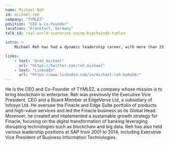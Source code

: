 ```yaml
---
name: Michael Reh
id: michael-reh
company: "TYMLEZ"
position: "CEO & Co-Founder"
location: "Frankfurt, Germany"
talk_id: real-world-scenarios-using-bigchaindb-tymlez

intro: >
    Michael Reh has had a dynamic leadership career, with more than 25 years of experience and a proven track record in the software industry.

links:
    - text: "@reh_michael"
      url: "https://twitter.com/reh_michael"
    - text: "LinkedIn"
      url: "https://www.linkedin.com/in/michael-reh-ba9a58/"
---
```


He is the CEO and Co-Founder of TYMLEZ, a company whose mission is to bring blockchain to enterprise. Reh was previously the Executive Vice President, CEO and a Board Member at EdgeVerve Ltd, a subsidiary of Infosys Ltd. He oversaw the Finacle and Edge Suite portfolio of products and high-value services and led the Finacle business as its Global Head. Moreover, he created and implemented a sustainable growth strategy for Finacle, focusing on the digital transformation of banking leveraging disrupting technologies such as blockchain and big data. Reh has also held various leadership positions at SAP from 2001 to 2014, including Executive Vice President of Business Information Technologies.
